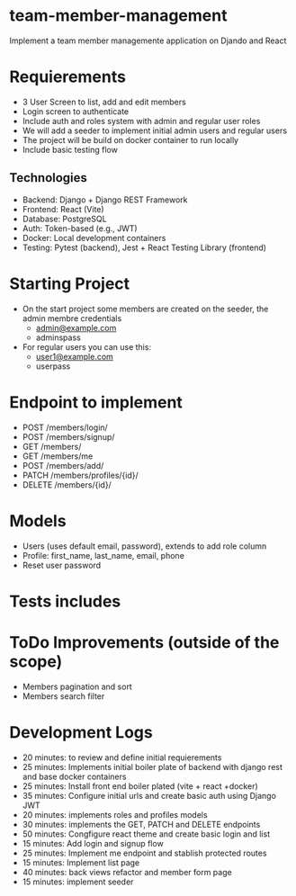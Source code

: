 # team-member-management
Implement a team member managemente application on Djando and React


# Requierements
- 3 User Screen to list, add and edit members
- Login screen to authenticate
- Include auth and roles system with admin and regular user roles
- We will add a seeder to implement initial admin users and regular users
- The project will be build on docker container to run locally
- Include basic testing flow

## Technologies

- Backend: Django + Django REST Framework
- Frontend: React (Vite)
- Database: PostgreSQL
- Auth: Token-based (e.g., JWT)
- Docker: Local development containers
- Testing: Pytest (backend), Jest + React Testing Library (frontend)

# Starting Project
- On the start project some members are created on the seeder, the admin membre credentials
    - admin@example.com
    - adminspass
- For regular users you can use this:
    - user1@example.com
    - userpass

# Endpoint to implement
- POST /members/login/
- POST /members/signup/
- GET /members/
- GET /members/me
- POST /members/add/
- PATCH /members/profiles/{id}/
- DELETE /members/{id}/

# Models
- Users (uses default email, password), extends to add role column
- Profile: first_name, last_name, email, phone
- Reset user password

# Tests includes

# ToDo Improvements (outside of the scope)
- Members pagination and sort
- Members search filter

# Development Logs
- 20 minutes: to review and define initial requierements
- 25 minutes: Implements initial boiler plate of backend with django rest and base docker containers 
- 25 minutes: Install front end boiler plated (vite + react +docker)
- 35 minutes: Configure initial urls and create basic auth using Django JWT
- 20 minutes: implements roles and profiles models
- 30 minutes: implements the GET, PATCH and DELETE endpoints
- 50 minutes: Congfigure react theme and create basic login and list
- 15 minutes: Add login and signup flow
- 25 minutes: Implement me endpoint and stablish protected routes
- 15 minutes: Implement list page
- 40 minutes: back views refactor and member form page
- 15 minutes: implement seeder